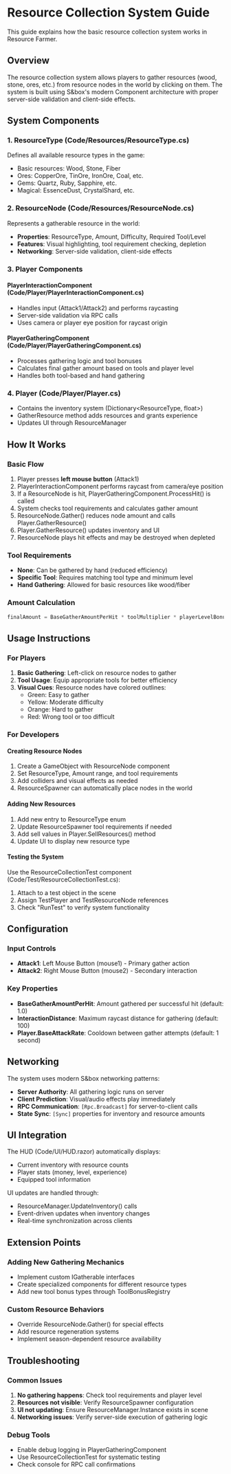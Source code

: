 # Resource Collection System Guide

This guide explains how the basic resource collection system works in Resource Farmer.

## Overview

The resource collection system allows players to gather resources (wood, stone, ores, etc.) from resource nodes in the world by clicking on them. The system is built using S&box's modern Component architecture with proper server-side validation and client-side effects.

## System Components

### 1. ResourceType (Code/Resources/ResourceType.cs)

Defines all available resource types in the game:

- Basic resources: Wood, Stone, Fiber
- Ores: CopperOre, TinOre, IronOre, Coal, etc.
- Gems: Quartz, Ruby, Sapphire, etc.
- Magical: EssenceDust, CrystalShard, etc.

### 2. ResourceNode (Code/Resources/ResourceNode.cs)

Represents a gatherable resource in the world:

- **Properties**: ResourceType, Amount, Difficulty, Required Tool/Level
- **Features**: Visual highlighting, tool requirement checking, depletion
- **Networking**: Server-side validation, client-side effects

### 3. Player Components

#### PlayerInteractionComponent (Code/Player/PlayerInteractionComponent.cs)

- Handles input (Attack1/Attack2) and performs raycasting
- Server-side validation via RPC calls
- Uses camera or player eye position for raycast origin

#### PlayerGatheringComponent (Code/Player/PlayerGatheringComponent.cs)

- Processes gathering logic and tool bonuses
- Calculates final gather amount based on tools and player level
- Handles both tool-based and hand gathering

### 4. Player (Code/Player/Player.cs)

- Contains the inventory system (Dictionary<ResourceType, float>)
- GatherResource method adds resources and grants experience
- Updates UI through ResourceManager

## How It Works

### Basic Flow

1. Player presses **left mouse button** (Attack1)
2. PlayerInteractionComponent performs raycast from camera/eye position
3. If a ResourceNode is hit, PlayerGatheringComponent.ProcessHit() is called
4. System checks tool requirements and calculates gather amount
5. ResourceNode.Gather() reduces node amount and calls Player.GatherResource()
6. Player.GatherResource() updates inventory and UI
7. ResourceNode plays hit effects and may be destroyed when depleted

### Tool Requirements

- **None**: Can be gathered by hand (reduced efficiency)
- **Specific Tool**: Requires matching tool type and minimum level
- **Hand Gathering**: Allowed for basic resources like wood/fiber

### Amount Calculation

```csharp
finalAmount = BaseGatherAmountPerHit * toolMultiplier * playerLevelBonus * critMultiplier
```

## Usage Instructions

### For Players

1. **Basic Gathering**: Left-click on resource nodes to gather
2. **Tool Usage**: Equip appropriate tools for better efficiency
3. **Visual Cues**: Resource nodes have colored outlines:
   - Green: Easy to gather
   - Yellow: Moderate difficulty
   - Orange: Hard to gather
   - Red: Wrong tool or too difficult

### For Developers

#### Creating Resource Nodes

1. Create a GameObject with ResourceNode component
2. Set ResourceType, Amount range, and tool requirements
3. Add colliders and visual effects as needed
4. ResourceSpawner can automatically place nodes in the world

#### Adding New Resources

1. Add new entry to ResourceType enum
2. Update ResourceSpawner tool requirements if needed
3. Add sell values in Player.SellResources() method
4. Update UI to display new resource type

#### Testing the System

Use the ResourceCollectionTest component (Code/Test/ResourceCollectionTest.cs):

1. Attach to a test object in the scene
2. Assign TestPlayer and TestResourceNode references
3. Check "RunTest" to verify system functionality

## Configuration

### Input Controls

- **Attack1**: Left Mouse Button (mouse1) - Primary gather action
- **Attack2**: Right Mouse Button (mouse2) - Secondary interaction

### Key Properties

- **BaseGatherAmountPerHit**: Amount gathered per successful hit (default: 1.0)
- **InteractionDistance**: Maximum raycast distance for gathering (default: 100)
- **Player.BaseAttackRate**: Cooldown between gather attempts (default: 1 second)

## Networking

The system uses modern S&box networking patterns:

- **Server Authority**: All gathering logic runs on server
- **Client Prediction**: Visual/audio effects play immediately
- **RPC Communication**: `[Rpc.Broadcast]` for server-to-client calls
- **State Sync**: `[Sync]` properties for inventory and resource amounts

## UI Integration

The HUD (Code/UI/HUD.razor) automatically displays:

- Current inventory with resource counts
- Player stats (money, level, experience)
- Equipped tool information

UI updates are handled through:

- ResourceManager.UpdateInventory() calls
- Event-driven updates when inventory changes
- Real-time synchronization across clients

## Extension Points

### Adding New Gathering Mechanics

- Implement custom IGatherable interfaces
- Create specialized components for different resource types
- Add new tool bonus types through ToolBonusRegistry

### Custom Resource Behaviors

- Override ResourceNode.Gather() for special effects
- Add resource regeneration systems
- Implement season-dependent resource availability

## Troubleshooting

### Common Issues

1. **No gathering happens**: Check tool requirements and player level
2. **Resources not visible**: Verify ResourceSpawner configuration
3. **UI not updating**: Ensure ResourceManager.Instance exists in scene
4. **Networking issues**: Verify server-side execution of gathering logic

### Debug Tools

- Enable debug logging in PlayerGatheringComponent
- Use ResourceCollectionTest for systematic testing
- Check console for RPC call confirmations
